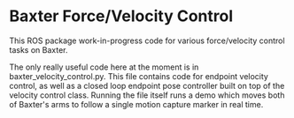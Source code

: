 # Baxter Force/Velocity Control

This ROS package work-in-progress code for various force/velocity control tasks on Baxter.

The only really useful code here at the moment is in baxter_velocity_control.py. This file contains code for endpoint velocity control, as well as a closed loop endpoint pose controller built on top of the velocity control class. Running the file itself runs a demo which moves both of Baxter's arms to follow a single motion capture marker in real time.
